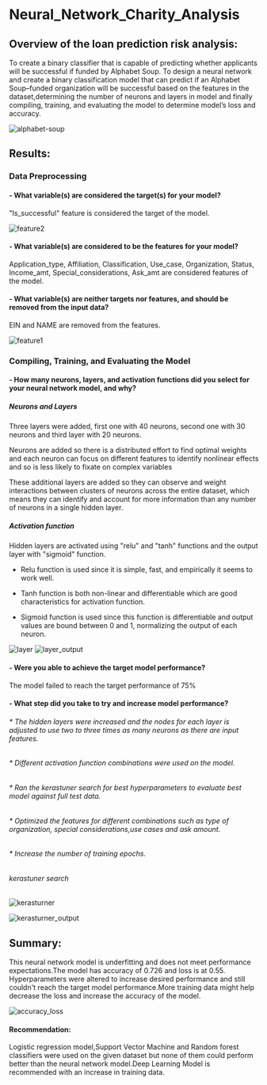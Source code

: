 # Neural_Network_Charity_Analysis
## Overview of the loan prediction risk analysis:
To create a binary classifier that is capable of predicting whether applicants will be successful if funded by Alphabet Soup.
To design a neural network and create a binary classification model that can predict if an Alphabet Soup–funded organization will be successful based on the features in the dataset,determining the number of neurons and layers in model and finally compiling, training, and evaluating the model to determine model’s loss and accuracy.

![alphabet-soup](https://user-images.githubusercontent.com/84524153/137585675-124daf7b-4ba0-496a-bdac-13087b52f493.png)

## Results:


### Data Preprocessing
#### - What variable(s) are considered the target(s) for your model?

   "Is_successful" feature is considered the target of the model.
  
![feature2](https://user-images.githubusercontent.com/84524153/137585474-59dd988d-2c10-497d-af98-ca589125c29a.png)

#### - What variable(s) are considered to be the features for your model?

  Application_type, Affiliation, Classification, Use_case, Organization, Status, Income_amt, Special_considerations, Ask_amt are considered features of the model.

#### - What variable(s) are neither targets nor features, and should be removed from the input data?

  EIN and NAME are removed from the features.

![feature1](https://user-images.githubusercontent.com/84524153/137603247-5f048e8f-3114-410f-bfd2-0f82ad231261.png)

### Compiling, Training, and Evaluating the Model

#### - How many neurons, layers, and activation functions did you select for your neural network model, and why?
##### Neurons and Layers
Three layers were added, first one with 40 neurons, second one with 30 neurons and third layer with 20 neurons.

Neurons are added so there is a distributed effort to find optimal weights and each neuron can focus on different features to identify nonlinear effects and so is less likely to fixate on complex variables

These additional layers are added so they can observe and weight interactions between clusters of neurons across the entire dataset, which means they can identify and account for more information than any number of neurons in a single hidden layer.

##### Activation function

Hidden layers are activated using "relu" and "tanh" functions and the output layer with "sigmoid" function.

* Relu function is used since it is simple, fast, and empirically it seems to work well.

* Tanh function is both non-linear and differentiable which are good characteristics for activation function.

* Sigmoid function is used since this function is differentiable and output values are bound between 0 and 1, normalizing the output of each neuron.

![layer](https://user-images.githubusercontent.com/84524153/137595873-4cb75f3b-480d-4dc9-b0b9-6ceb2cf6a2ed.png)
![layer_output](https://user-images.githubusercontent.com/84524153/137595879-1227379b-f962-46c9-9425-0d8af1ed3c2c.png)

#### - Were you able to achieve the target model performance?

  The model failed to reach the target performance of 75%
  
#### - What step did you take to try and increase model performance?
 
   ###### * The hidden layers were increased and the nodes for each layer is adjusted to use two to three times as many neurons as there are input features.
   ###### * Different activation function combinations were used on the model.
   ###### * Ran the kerastuner search for best hyperparameters to evaluate best model against full test data.
   ###### * Optimized the features for different combinations such as  type of organization, special considerations,use cases and ask amount.
   ###### * Increase the number of training epochs.
 
 ###### kerastuner search
![kerasturner](https://user-images.githubusercontent.com/84524153/137595855-70bc51e4-354f-4d34-9e33-b95db51efe09.png)

![kerasturner_output](https://user-images.githubusercontent.com/84524153/137595861-403b99c4-5dba-4f16-8391-3b05998dbfc5.png)

## Summary:
This neural network model is underfitting and does not meet performance expectations.The model has accuracy of 0.726 and loss is at 0.55. Hyperparameters were altered to increase desired performance and still couldn't reach the target model performance.More training data might help decrease the loss and increase the accuracy of the model.

![accuracy_loss](https://user-images.githubusercontent.com/84524153/137605695-5a7ca8f5-4f3d-4333-886c-dc106f112bd9.png)
#### Recommendation:
 Logistic regression model,Support Vector Machine and Random forest classifiers were used on the given dataset but none of them could perform better than the neural network    model.Deep Learning Model is recommended with an increase in  training data.
